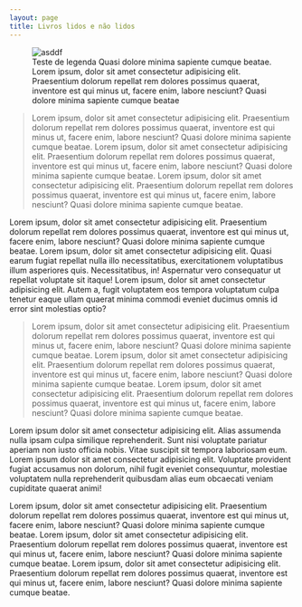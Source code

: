```yaml
---
layout: page
title: Livros lidos e não lidos
---
```



<figure class="image">
  <img src="{{site.baseurl}}/Imagens_Home/balzac.jpg" alt="asddf">
  <figcaption>Teste de legenda   Quasi dolore minima sapiente cumque beatae. Lorem ipsum, dolor sit amet consectetur adipisicing elit. Praesentium dolorum repellat rem dolores possimus quaerat, inventore est qui minus ut, facere enim, labore nesciunt? Quasi dolore minima sapiente cumque beatae</figcaption>
</figure>

>Lorem ipsum, dolor sit amet consectetur adipisicing elit. Praesentium dolorum repellat rem dolores possimus quaerat, inventore est qui minus ut, facere enim, labore nesciunt? Quasi dolore minima sapiente cumque beatae. Lorem ipsum, dolor sit amet consectetur adipisicing elit. Praesentium dolorum repellat rem dolores possimus quaerat, inventore est qui minus ut, facere enim, labore nesciunt? Quasi dolore minima sapiente cumque beatae. Lorem ipsum, dolor sit amet consectetur adipisicing elit. Praesentium dolorum repellat rem dolores possimus quaerat, inventore est qui minus ut, facere enim, labore nesciunt? Quasi dolore minima sapiente cumque beatae.

Lorem ipsum, dolor sit amet consectetur adipisicing elit. Praesentium dolorum repellat rem dolores possimus quaerat, inventore est qui minus ut, facere enim, labore nesciunt? Quasi dolore minima sapiente cumque beatae.
Lorem ipsum, dolor sit amet consectetur adipisicing elit. Quasi earum fugiat repellat nulla illo necessitatibus, exercitationem voluptatibus illum asperiores quis. Necessitatibus, in! Aspernatur vero consequatur ut repellat voluptate sit itaque!
Lorem ipsum, dolor sit amet consectetur adipisicing elit. Autem a, fugit voluptatem eos tempora voluptatum culpa tenetur eaque ullam quaerat minima commodi eveniet ducimus omnis id error sint molestias optio?

>Lorem ipsum, dolor sit amet consectetur adipisicing elit. Praesentium dolorum repellat rem dolores possimus quaerat, inventore est qui minus ut, facere enim, labore nesciunt? Quasi dolore minima sapiente cumque beatae. Lorem ipsum, dolor sit amet consectetur adipisicing elit. Praesentium dolorum repellat rem dolores possimus quaerat, inventore est qui minus ut, facere enim, labore nesciunt? Quasi dolore minima sapiente cumque beatae. Lorem ipsum, dolor sit amet consectetur adipisicing elit. Praesentium dolorum repellat rem dolores possimus quaerat, inventore est qui minus ut, facere enim, labore nesciunt? Quasi dolore minima sapiente cumque beatae.


Lorem ipsum dolor sit amet consectetur adipisicing elit. Alias assumenda nulla ipsam culpa similique reprehenderit. Sunt nisi voluptate pariatur aperiam non iusto officia nobis. Vitae suscipit sit tempora laboriosam eum.
Lorem ipsum dolor sit amet consectetur adipisicing elit. Voluptate provident fugiat accusamus non dolorum, nihil fugit eveniet consequuntur, molestiae voluptatem nulla reprehenderit quibusdam alias eum obcaecati veniam cupiditate quaerat animi!

Lorem ipsum, dolor sit amet consectetur adipisicing elit. Praesentium dolorum repellat rem dolores possimus quaerat, inventore est qui minus ut, facere enim, labore nesciunt? Quasi dolore minima sapiente cumque beatae. Lorem ipsum, dolor sit amet consectetur adipisicing elit. Praesentium dolorum repellat rem dolores possimus quaerat, inventore est qui minus ut, facere enim, labore nesciunt? Quasi dolore minima sapiente cumque beatae. Lorem ipsum, dolor sit amet consectetur adipisicing elit. Praesentium dolorum repellat rem dolores possimus quaerat, inventore est qui minus ut, facere enim, labore nesciunt? Quasi dolore minima sapiente cumque beatae.